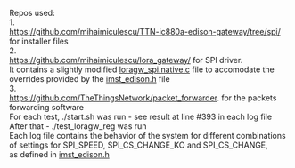 Repos used:<br>
1.<br>
https://github.com/mihaimiculescu/TTN-ic880a-edison-gateway/tree/spi/ for installer files<br>
2.<br>
https://github.com/mihaimiculescu/lora_gateway/ for SPI driver.<br>
It contains a slightly modified [loragw_spi.native.c](https://github.com/mihaimiculescu/lora_gateway/blob/master/libloragw/src/loragw_spi.native.c) file to accomodate the overrides provided by the [imst_edison.h](https://github.com/mihaimiculescu/lora_gateway/blob/master/libloragw/inc/imst_edison.h) file<br>
3.<br>
https://github.com/TheThingsNetwork/packet_forwarder. for the packets forwarding software<br>
For each test, ./start.sh was run - see result at line #393 in each log file<br>
After that - ./test_loragw_reg was run<br>
Each log file contains the behavior of the system for different combinations of settings for SPI_SPEED, SPI_CS_CHANGE_KO and SPI_CS_CHANGE,<br>
as defined in [imst_edison.h](https://github.com/mihaimiculescu/lora_gateway/blob/master/libloragw/inc/imst_edison.h)
